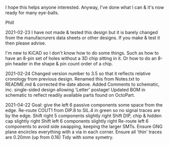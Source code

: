 I hope this helps anyone interested.
Anyway, I've done what I can & it's now ready for many eye-balls.

Phill


2021-02-23
I have not made & tested this design but it is barely changed from the manufacrurers data sheets or other designs.
If you make & test it then please advise.

I'm new to KiCAD so I don't know how to do some things.  Such as how to have an 8-pin set of holes without a 3D chip sitting in it.
Or how to do an 8-pin header in the shape & pin count order of a chip.

2021-02-24
Changed version number to 3.5 so that it reflects relative cronology from previous design.
Renamed this from Notes.txt to README.md & corrected the date above.
Added Comments to schematic, inc. single-sided design allowing 'Letter' postage!
Updated BOM in schematic to reflect readily available parts found on OctoPart.


2021-04-22
Goal: give the left 6 passive components some space from the edge.
Re-route COUT1 from DIP.8 to SIL.4 in green so no signal traces are by the edge.
Shift right 5 components slightly right
Shift DIP, chip & hidden cap slightly right
Shift left 6 components slightly right
Re-route left 6 components to avoid side swapping, keeping the larger SMTs.
Ensure GNG plane encircles everything with a via in each corner.
Ensure all 'thin' traces are 0.20mm (up from 0.16)
Tidy with some symetry.
